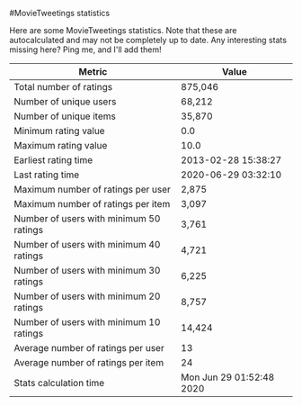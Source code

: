#MovieTweetings statistics

Here are some MovieTweetings statistics. Note that these are autocalculated and may not be completely up to date. Any interesting stats missing here? Ping me, and I'll add them!

Metric | Value
--- | ---
Total number of ratings                 | 875,046
Number of unique users                  | 68,212
Number of unique items                  | 35,870
Minimum rating value                    | 0.0
Maximum rating value                    | 10.0
Earliest rating time                    | 2013-02-28 15:38:27
Last rating time                        | 2020-06-29 03:32:10
Maximum number of ratings per user      | 2,875
Maximum number of ratings per item      | 3,097
Number of users with minimum 50 ratings | 3,761
Number of users with minimum 40 ratings | 4,721
Number of users with minimum 30 ratings | 6,225
Number of users with minimum 20 ratings | 8,757
Number of users with minimum 10 ratings | 14,424
Average number of ratings per user      | 13
Average number of ratings per item      | 24
Stats calculation time                  | Mon Jun 29 01:52:48 2020


